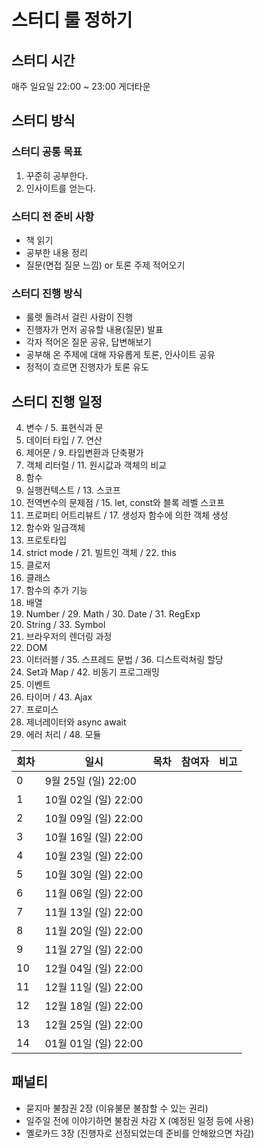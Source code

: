 # 스터디 룰 정하기

## 스터디 시간

매주 일요일 22:00 ~ 23:00
게더타운

## 스터디 방식

### 스터디 공통 목표

1. 꾸준히 공부한다.
2. 인사이트를 얻는다.

### 스터디 전 준비 사항

- 책 읽기
- 공부한 내용 정리
- 질문(면접 질문 느낌) or 토론 주제 적어오기

### 스터디 진행 방식

- 룰렛 돌려서 걸린 사람이 진행
- 진행자가 먼저 공유할 내용(질문) 발표
- 각자 적어온 질문 공유, 답변해보기
- 공부해 온 주제에 대해 자유롭게 토론, 인사이트 공유
- 정적이 흐르면 진행자가 토론 유도

## 스터디 진행 일정

4. 변수 / 5. 표현식과 문
6. 데이터 타입 / 7. 연산
8. 제어문 / 9. 타입변환과 단축평가
10. 객체 리터럴 / 11. 원시값과 객체의 비교
12. 함수
23. 실행컨텍스트 / 13. 스코프
14. 전역변수의 문제점 / 15. let, const와 블록 레벨 스코프
16. 프로퍼티 어트리뷰트 / 17. 생성자 함수에 의한 객체 생성
18. 함수와 일급객체
19. 프로토타입
20. strict mode / 21. 빌트인 객체 / 22. this
24. 클로저
25. 클래스
26. 함수의 추가 기능
27. 배열
28. Number / 29. Math / 30. Date / 31. RegExp
32. String / 33. Symbol
38. 브라우저의 렌더링 과정
39. DOM
34. 이터러블 / 35. 스프레드 문법 / 36. 디스트럭쳐링 할당
37. Set과 Map / 42. 비동기 프로그래밍
40. 이벤트
41. 타이머 / 43. Ajax
45. 프로미스
46. 제너레이터와 async await
47. 에러 처리 / 48. 모듈

| 회차 | 일시                | 목차     | 참여자 | 비고        |
| ---- | ------------------- | -------- | ------ | ----------- |
| 0    | 9월 25일 (일) 22:00 |  |        |             |
| 1    | 10월 02일 (일) 22:00 |   |        |  |
| 2    | 10월 09일 (일) 22:00 |          |        |
| 3    | 10월 16일 (일) 22:00  |          |        |
| 4    | 10월 23일 (일) 22:00 |          |        |
| 5    | 10월 30일 (일) 22:00 |          |        |
| 6    | 11월 06일 (일) 22:00 |          |        |
| 7    | 11월 13일 (일) 22:00  |          |        |
| 8    | 11월 20일 (일) 22:00 |          |        |
| 9    | 11월 27일 (일) 22:00 |          |        |
| 10   | 12월 04일 (일) 22:00 |          |        |
| 11   | 12월 11일 (일) 22:00  |          |        |
| 12   | 12월 18일 (일) 22:00  |          |        |
| 13   | 12월 25일 (일) 22:00 |          |        |
| 14   | 01월 01일 (일) 22:00 |          |        |

## 패널티

- 묻지마 불참권 2장 (이유불문 불참할 수 있는 권리)
- 일주일 전에 이야기하면 불참권 차감 X (예정된 일정 등에 사용)
- 옐로카드 3장 (진행자로 선정되었는데 준비를 안해왔으면 차감)
